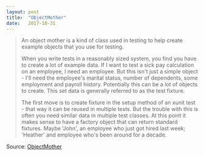```yaml
---
layout: post
title:  "ObjectMother"
date:   2017-10-31
---
```


> An object mother is a kind of class used in testing to help create example objects that you use for testing.
>
> When you write tests in a reasonably sized system, you find you have to create a lot of example data. If I want to test a sick pay calculation on an employee, I need an employee. But this isn't just a simple object - I'll need the employee's marital status, number of dependents, some employment and payroll history. Potentially this can be a lot of objects to create. This set data is generally referred to as the test fixture.
>
> The first move is to create fixture in the setup method of an xunit test - that way it can be reused in multiple tests. But the trouble with this is often you need similar data in multiple test classes. At this point it makes sense to have a factory object that can return standard fixtures. Maybe 'John', an employee who just got hired last week; 'Heather' and employee who's been around for a decade.

Source: [ObjectMother](https://www.martinfowler.com/bliki/ObjectMother.html)
